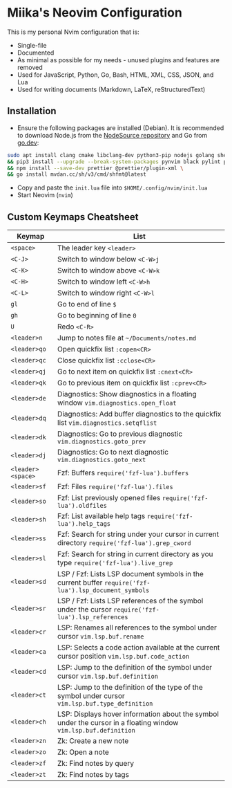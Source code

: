 # Miika's Neovim Configuration

This is my personal Nvim configuration that is:

- Single-file
- Documented
- As minimal as possible for my needs - unused plugins and features are removed
- Used for JavaScript, Python, Go, Bash, HTML, XML, CSS, JSON, and Lua
- Used for writing documents (Markdown, LaTeX, reStructuredText)

## Installation

- Ensure the following packages are installed (Debian). It is recommended to download
  Node.js from the [NodeSource repository](https://github.com/nodesource/distributions)
  and Go from [go.dev](https://go.dev/dl/):

```bash
sudo apt install clang cmake libclang-dev python3-pip nodejs golang shellcheck \
&& pip3 install --upgrade --break-system-packages pynvim black pylint pylint-odoo flake8 flake8-bugbear djlint codespell \
&& npm install --save-dev prettier @prettier/plugin-xml \
&& go install mvdan.cc/sh/v3/cmd/shfmt@latest
```

- Copy and paste the `init.lua` file into `$HOME/.config/nvim/init.lua`
- Start Neovim (`nvim`)

## Custom Keymaps Cheatsheet

| Keymap            | List                                                                                                            |
| ----------------- | --------------------------------------------------------------------------------------------------------------- |
| `<space>`         | The leader key `<leader>`                                                                                       |
| `<C-J>`           | Switch to window below `<C-W>j`                                                                                 |
| `<C-K>`           | Switch to window above `<C-W>k`                                                                                 |
| `<C-H>`           | Switch to window left `<C-W>h`                                                                                  |
| `<C-L>`           | Switch to window right `<C-W>l`                                                                                 |
| `gl`              | Go to end of line `$`                                                                                           |
| `gh`              | Go to beginning of line `0`                                                                                     |
| `U`               | Redo `<C-R>`                                                                                                    |
| `<leader>n`       | Jump to notes file at `~/Documents/notes.md`                                                                    |
| `<leader>qo`      | Open quickfix list `:copen<CR>`                                                                                 |
| `<leader>qc`      | Close quickfix list `:cclose<CR>`                                                                               |
| `<leader>qj`      | Go to next item on quickfix list `:cnext<CR>`                                                                   |
| `<leader>qk`      | Go to previous item on quickfix list `:cprev<CR>`                                                               |
| `<leader>de`      | Diagnostics: Show diagnostics in a floating window `vim.diagnostics.open_float`                                 |
| `<leader>dq`      | Diagnostics: Add buffer diagnostics to the quickfix list `vim.diagnostics.setqflist`                            |
| `<leader>dk`      | Diagnostics: Go to previous diagnostic `vim.diagnostics.goto_prev`                                              |
| `<leader>dj`      | Diagnostics: Go to next diagnostic `vim.diagnostics.goto_next`                                                  |
| `<leader><space>` | Fzf: Buffers `require('fzf-lua').buffers`                                                                       |
| `<leader>sf`      | Fzf: Files `require('fzf-lua').files`                                                                           |
| `<leader>so`      | Fzf: List previously opened files `require('fzf-lua').oldfiles`                                                 |
| `<leader>sh`      | Fzf: List available help tags `require('fzf-lua').help_tags`                                                    |
| `<leader>ss`      | Fzf: Search for string under your cursor in current directory `require('fzf-lua').grep_cword`                   |
| `<leader>sl`      | Fzf: Search for string in current directory as you type `require('fzf-lua').live_grep`                          |
| `<leader>sd`      | LSP / Fzf: Lists LSP document symbols in the current buffer `require('fzf-lua').lsp_document_symbols`           |
| `<leader>sr`      | LSP / Fzf: Lists LSP references of the symbol under the cursor `require('fzf-lua').lsp_references`              |
| `<leader>cr`      | LSP: Renames all references to the symbol under cursor `vim.lsp.buf.rename`                                     |
| `<leader>ca`      | LSP: Selects a code action available at the current cursor position `vim.lsp.buf.code_action`                   |
| `<leader>cd`      | LSP: Jump to the definition of the symbol under cursor `vim.lsp.buf.definition`                                 |
| `<leader>ct`      | LSP: Jump to the definition of the type of the symbol under cursor `vim.lsp.buf.type_definition`                |
| `<leader>ch`      | LSP: Displays hover information about the symbol under the cursor in a floating window `vim.lsp.buf.definition` |
| `<leader>zn`      | Zk: Create a new note                                                                                           |
| `<leader>zo`      | Zk: Open a note                                                                                                 |
| `<leader>zf`      | Zk: Find notes by query                                                                                         |
| `<leader>zt`      | Zk: Find notes by tags                                                                                          |
